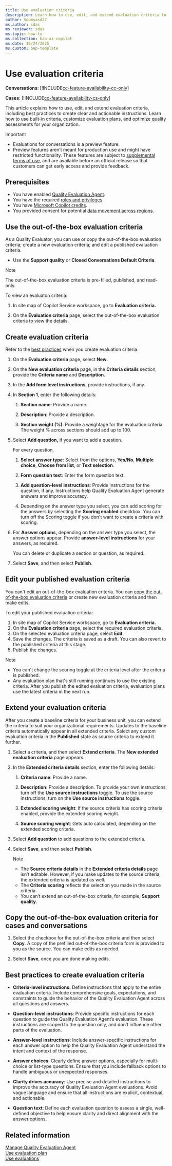 ```yaml
---
title: Use evaluation criteria
description: Learn how to use, edit, and extend evaluation criteria to assess cases and conversations effectively in Dynamics 365 Customer Service and Dynamics 365 Contact Center.
author: Soumyasd27
ms.author: sdas
ms.reviewer: sdas
ms.topic: how-to
ms.collection: bap-ai-copilot
ms.date: 10/24/2025
ms.custom: bap-template 
---
```


# Use evaluation criteria

**Conversations**: [!INCLUDE[cc-feature-availability-cc-only](../includes/cc-feature-availability-cc-only.md)]

**Cases**: [!INCLUDE[cc-feature-availability-cs-only](../includes/cc-feature-availability-cs-only.md)]

This article explains how to use, edit, and extend evaluation criteria, including best practices to create clear and actionable instructions. Learn how to use built-in criteria, customize evaluation plans, and optimize quality assessments for your organization.

> [!IMPORTANT]
>
> - Evaluations for conversations is a preview feature. 
> - Preview features aren’t meant for production use and might have restricted functionality. These features are subject to [supplemental terms of use](https://go.microsoft.com/fwlink/?linkid=2189520), and are available before an official release so that customers can get early access and provide feedback.

## Prerequisites

- You have enabled [Quality Evaluation Agent](../administer/manage-quality-evaluation-agent.md#manage-quality-evaluation-agent).
- You have the required [roles and privileges](../administer/manage-quality-evaluation-agent.md#role-and-privileges).
- You have [Microsoft Copilot credits](/dynamics365/customer-service/administer/setup-pay-as-you-go?context=/dynamics365/contact-center/context/administer-context).
- You provided consent for potential [data movement across regions](../administer/manage-quality-evaluation-agent.md#data-movement-across-regions).

## Use the out-of-the-box evaluation criteria

As a Quality Evaluator, you can use or copy the out-of-the-box evaluation criteria; create a new evaluation criteria; and edit a published evaluation criteria. 

- Use the **Support quality** or **Closed Conversations Default Criteria**.

> [!NOTE]
> The out-of-the-box evaluation criteria is pre-filled, published, and read-only.

To view an evaluaton criteria:

1. In site map of Copilot Service workspace, go to **Evaluation criteria.**

1. On the **Evaluation criteria** page, select the out-of-the-box evaluation criteria to view the details.

## Create evaluation criteria

Refer to the [best practices](#best-practices-to-create-evaluation-criteria) when you create evaluation criteria.

1.  On the **Evaluation criteria** page, select **New**.

1.  On the **New evaluation criteria** page, in the **Criteria details** section, provide the **Criteria name** and **Description**.

1.  In the **Add form level instructions**, provide instructions, if any.

1.  In **Section 1**, enter the following details:

    1.  **Section name**: Provide a name.

    1.  **Description**: Provide a description.

    1.  **Section weight (%)**: Provide a weightage for the evaluation criteria. The weight % across sections should add up to 100.

1.  Select **Add question,** if you want to add a question.

    For every question,

    1.  **Select answer type**: Select from the options, **Yes/No**, **Multiple choice**, **Choose from list**, or **Text selection**.

    1.  **Form question text**: Enter the form question text.

    1.  **Add question-level instructions**: Provide instructions for the question, if any. Instructions help Quality Evaluation Agent generate answers and improve accuracy.

    1.  Depending on the answer type you select, you can add scoring for the answers by selecting the **Scoring enabled** checkbox. You can turn off the Scoring toggle if you don't want to create a criteria with scoring.

1.  For **Answer options,** depending on the answer type you select, the answer options appear. Provide **answer-level instructions** for your answers, as required. 

    You can delete or duplicate a section or question, as required.

1.  Select **Save**, and then select **Publish**.

## Edit your published evaluation criteria

You can't edit an out-of-the-box evaluation criteria. You can [copy the out-of-the-box evaluation criteria](#copy-the-out-of-the-box-evaluation-criteria-for-cases-and-conversations) or create new evaluation criteria and then make edits.

To edit your published evaluation criteria:

1. In site map of Copilot Service workspace, go to **Evaluation criteria.**
1. On the **Evaluation criteria** page, select the required evaluation criteria.
1. On the selected evaluation criteria page, select **Edit**.
1. Save the changes. The criteria is saved as a draft. You can also revert to the published criteria at this stage.
1. Publish the changes. 

> [!NOTE]
> - You can't change the scoring toggle at the criteria level after the criteria is published.
> - Any evaluation plan that's still running continues to use the existing criteria. After you publish the edited evaluation criteria, evaluation plans use the latest criteria in the next run.

## Extend your evaluation criteria

After you create a baseline criteria for your business unit, you can extend the criteria to suit your organizational requirements. Updates to the baseline criteria automatically appear in all extended criteria. Select any custom evaluation criteria in the **Published** state as source criteria to extend it further.

1.  Select a criteria, and then select **Extend criteria**. The **New extended evaluation criteria** page appears.

1.  In the **Extended criteria details** section, enter the following details:

    1.  **Criteria name**: Provide a name.

    1.  **Description**: Provide a description. To provide your own
        instructions, turn off the **Use source instructions** toggle.
        To use the source instructions, turn on the **Use source
        instructions** toggle.

    1.  **Extended scoring weight**: If the source criteria has scoring
        criteria enabled, provide the extended scoring weight.

    1.  **Source scoring weight**: Gets auto calculated, depending on
        the extended scoring criteria.

1.  Select **Add question** to add questions to the extended criteria.

1.  Select **Save**, and then select **Publish**.

    > [!NOTE]
    > - The **Source criteria details** in the **Extended criteria details** page isn’t editable. However, if you make updates to the source criteria, the extended criteria is updated as well.
    > - The **Criteria scoring** reflects the selection you made in the source criteria.
    > - You can’t extend an out-of-the-box criteria, for example, **Support quality**.

## Copy the out-of-the-box evaluation criteria for cases and conversations

1. Select the checkbox for the out-of-the-box criteria and then select **Copy**. A copy of the prefilled out-of-the-box criteria form is provided to you as the source. You can make edits as needed.

1. Select **Save**, once you are done making edits.

## Best practices to create evaluation criteria

- **Criteria-level instructions:** Define instructions that apply to the entire evaluation criteria. Include comprehensive goals, expectations, and constraints to guide the behavior of the Quality Evaluation Agent across all questions and answers.

- **Question-level instructions**: Provide specific instructions for each question to guide the Quality Evaluation Agent’s evaluation. These instructions are scoped to the question only, and don’t influence other parts of the evaluation.

- **Answer-level instructions**: Include answer-specific instructions for each answer option to help the Quality Evaluation Agent understand the intent and context of the response.

- **Answer choices**: Clearly define answer options, especially for multi-choice or list-type questions. Ensure that you include fallback options to handle ambiguous or unexpected responses.

- **Clarity drives accuracy**: Use precise and detailed instructions to improve the accuracy of Quality Evaluation Agent evaluations. Avoid vague language and ensure that all instructions are explicit, contextual, and actionable.

- **Question text**: Define each evaluation question to assess a single, well-defined objective to help ensure clarity and direct alignment with the answer options.


## Related information

[Manage Quality Evaluation Agent](../administer/manage-quality-evaluation-agent.md#manage-quality-evaluation-agent)  
[Use evaluation plan](evaluation-plan.md#use-evaluation-plan)  
[Use evaluations](use-evaluations.md#use-evaluations)